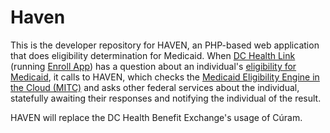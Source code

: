 # Haven

This is the developer repository for HAVEN, an PHP-based web
application that does eligibility determination for Medicaid. When [DC
Health Link](https://dchealthlink.com/) (running [Enroll
App](https://github.com/dchbx/enroll)) has a question about an
individual's [eligibility for
Medicaid](https://dchealthlink.com/individuals/medicaid), it calls to
HAVEN, which checks the [Medicaid Eligibility Engine in the Cloud
(MITC)](https://github.com/dchealthlink/MITC) and asks other federal
services about the individual, statefully awaiting their responses and
notifying the individual of the result.

HAVEN will replace the DC Health Benefit Exchange's usage of Cúram.